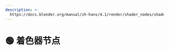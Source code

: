 ```yaml
---
description: >-
  https://docs.blender.org/manual/zh-hans/4.1/render/shader_nodes/shader/index.html
---
```


# 🟢 着色器节点

